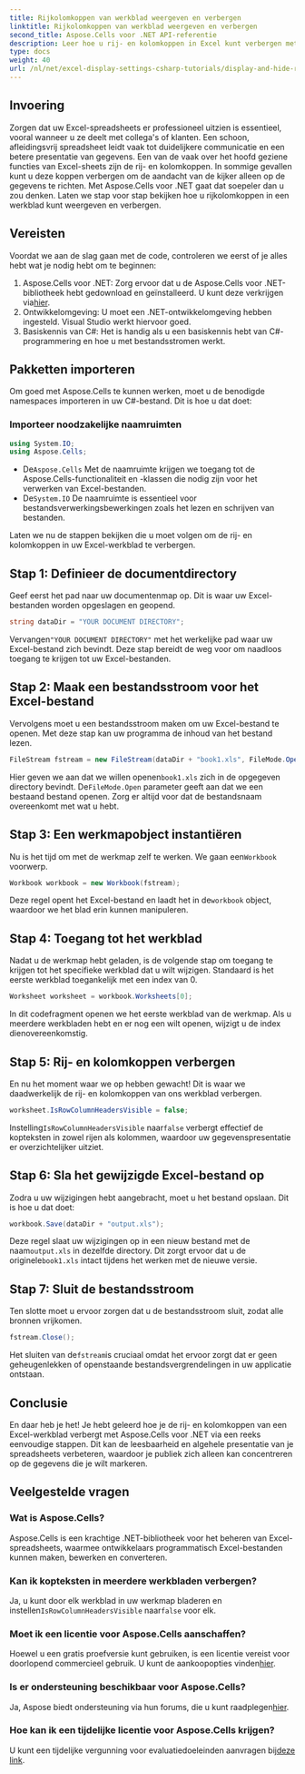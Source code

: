 ```yaml
---
title: Rijkolomkoppen van werkblad weergeven en verbergen
linktitle: Rijkolomkoppen van werkblad weergeven en verbergen
second_title: Aspose.Cells voor .NET API-referentie
description: Leer hoe u rij- en kolomkoppen in Excel kunt verbergen met Aspose.Cells voor .NET met deze stapsgewijze handleiding.
type: docs
weight: 40
url: /nl/net/excel-display-settings-csharp-tutorials/display-and-hide-row-column-headers-of-worksheet/
---
```

## Invoering

Zorgen dat uw Excel-spreadsheets er professioneel uitzien is essentieel, vooral wanneer u ze deelt met collega's of klanten. Een schoon, afleidingsvrij spreadsheet leidt vaak tot duidelijkere communicatie en een betere presentatie van gegevens. Een van de vaak over het hoofd geziene functies van Excel-sheets zijn de rij- en kolomkoppen. In sommige gevallen kunt u deze koppen verbergen om de aandacht van de kijker alleen op de gegevens te richten. Met Aspose.Cells voor .NET gaat dat soepeler dan u zou denken. Laten we stap voor stap bekijken hoe u rijkolomkoppen in een werkblad kunt weergeven en verbergen.

## Vereisten

Voordat we aan de slag gaan met de code, controleren we eerst of je alles hebt wat je nodig hebt om te beginnen:

1.  Aspose.Cells voor .NET: Zorg ervoor dat u de Aspose.Cells voor .NET-bibliotheek hebt gedownload en geïnstalleerd. U kunt deze verkrijgen via[hier](https://releases.aspose.com/cells/net/).
2. Ontwikkelomgeving: U moet een .NET-ontwikkelomgeving hebben ingesteld. Visual Studio werkt hiervoor goed.
3. Basiskennis van C#: Het is handig als u een basiskennis hebt van C#-programmering en hoe u met bestandsstromen werkt.

## Pakketten importeren

Om goed met Aspose.Cells te kunnen werken, moet u de benodigde namespaces importeren in uw C#-bestand. Dit is hoe u dat doet:

### Importeer noodzakelijke naamruimten

```csharp
using System.IO;
using Aspose.Cells;
```

-  De`Aspose.Cells` Met de naamruimte krijgen we toegang tot de Aspose.Cells-functionaliteit en -klassen die nodig zijn voor het verwerken van Excel-bestanden.
-  De`System.IO` De naamruimte is essentieel voor bestandsverwerkingsbewerkingen zoals het lezen en schrijven van bestanden.

Laten we nu de stappen bekijken die u moet volgen om de rij- en kolomkoppen in uw Excel-werkblad te verbergen.

## Stap 1: Definieer de documentdirectory

Geef eerst het pad naar uw documentenmap op. Dit is waar uw Excel-bestanden worden opgeslagen en geopend.

```csharp
string dataDir = "YOUR DOCUMENT DIRECTORY";
```

 Vervangen`"YOUR DOCUMENT DIRECTORY"` met het werkelijke pad waar uw Excel-bestand zich bevindt. Deze stap bereidt de weg voor om naadloos toegang te krijgen tot uw Excel-bestanden.

## Stap 2: Maak een bestandsstroom voor het Excel-bestand

Vervolgens moet u een bestandsstroom maken om uw Excel-bestand te openen. Met deze stap kan uw programma de inhoud van het bestand lezen.

```csharp
FileStream fstream = new FileStream(dataDir + "book1.xls", FileMode.Open);
```

 Hier geven we aan dat we willen openen`book1.xls` zich in de opgegeven directory bevindt. De`FileMode.Open` parameter geeft aan dat we een bestaand bestand openen. Zorg er altijd voor dat de bestandsnaam overeenkomt met wat u hebt.

## Stap 3: Een werkmapobject instantiëren

 Nu is het tijd om met de werkmap zelf te werken. We gaan een`Workbook` voorwerp.

```csharp
Workbook workbook = new Workbook(fstream);
```

 Deze regel opent het Excel-bestand en laadt het in de`workbook` object, waardoor we het blad erin kunnen manipuleren.

## Stap 4: Toegang tot het werkblad

Nadat u de werkmap hebt geladen, is de volgende stap om toegang te krijgen tot het specifieke werkblad dat u wilt wijzigen. Standaard is het eerste werkblad toegankelijk met een index van 0.

```csharp
Worksheet worksheet = workbook.Worksheets[0];
```

In dit codefragment openen we het eerste werkblad van de werkmap. Als u meerdere werkbladen hebt en er nog een wilt openen, wijzigt u de index dienovereenkomstig.

## Stap 5: Rij- en kolomkoppen verbergen

En nu het moment waar we op hebben gewacht! Dit is waar we daadwerkelijk de rij- en kolomkoppen van ons werkblad verbergen.

```csharp
worksheet.IsRowColumnHeadersVisible = false;
```

 Instelling`IsRowColumnHeadersVisible` naar`false` verbergt effectief de kopteksten in zowel rijen als kolommen, waardoor uw gegevenspresentatie er overzichtelijker uitziet.

## Stap 6: Sla het gewijzigde Excel-bestand op

Zodra u uw wijzigingen hebt aangebracht, moet u het bestand opslaan. Dit is hoe u dat doet:

```csharp
workbook.Save(dataDir + "output.xls");
```

 Deze regel slaat uw wijzigingen op in een nieuw bestand met de naam`output.xls` in dezelfde directory. Dit zorgt ervoor dat u de originele`book1.xls` intact tijdens het werken met de nieuwe versie.

## Stap 7: Sluit de bestandsstroom

Ten slotte moet u ervoor zorgen dat u de bestandsstroom sluit, zodat alle bronnen vrijkomen.

```csharp
fstream.Close();
```

 Het sluiten van de`fstream`is cruciaal omdat het ervoor zorgt dat er geen geheugenlekken of openstaande bestandsvergrendelingen in uw applicatie ontstaan.

## Conclusie

En daar heb je het! Je hebt geleerd hoe je de rij- en kolomkoppen van een Excel-werkblad verbergt met Aspose.Cells voor .NET via een reeks eenvoudige stappen. Dit kan de leesbaarheid en algehele presentatie van je spreadsheets verbeteren, waardoor je publiek zich alleen kan concentreren op de gegevens die je wilt markeren.

## Veelgestelde vragen

### Wat is Aspose.Cells?  
Aspose.Cells is een krachtige .NET-bibliotheek voor het beheren van Excel-spreadsheets, waarmee ontwikkelaars programmatisch Excel-bestanden kunnen maken, bewerken en converteren.

### Kan ik kopteksten in meerdere werkbladen verbergen?  
 Ja, u kunt door elk werkblad in uw werkmap bladeren en instellen`IsRowColumnHeadersVisible` naar`false` voor elk.

### Moet ik een licentie voor Aspose.Cells aanschaffen?  
 Hoewel u een gratis proefversie kunt gebruiken, is een licentie vereist voor doorlopend commercieel gebruik. U kunt de aankoopopties vinden[hier](https://purchase.aspose.com/buy).

### Is er ondersteuning beschikbaar voor Aspose.Cells?  
Ja, Aspose biedt ondersteuning via hun forums, die u kunt raadplegen[hier](https://forum.aspose.com/c/cells/9).

### Hoe kan ik een tijdelijke licentie voor Aspose.Cells krijgen?  
 U kunt een tijdelijke vergunning voor evaluatiedoeleinden aanvragen bij[deze link](https://purchase.aspose.com/temporary-license/).